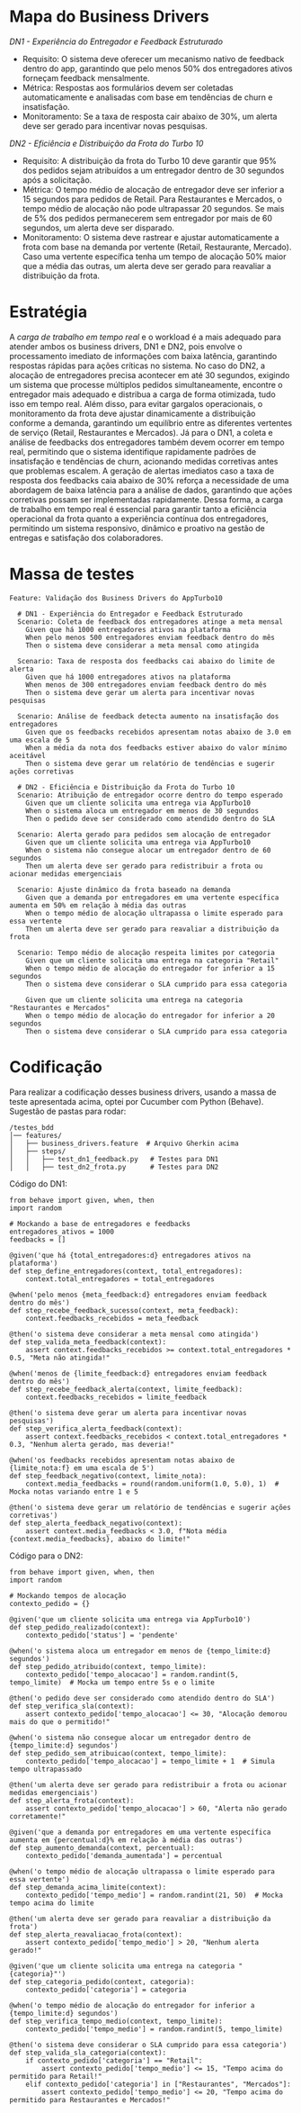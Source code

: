 # Mapa do Business Drivers

*DN1 - Experiência do Entregador e Feedback Estruturado*
- Requisito: O sistema deve oferecer um mecanismo nativo de feedback dentro do app, garantindo que pelo menos 50% dos entregadores ativos forneçam feedback mensalmente.
- Métrica: Respostas aos formulários devem ser coletadas automaticamente e analisadas com base em tendências de churn e insatisfação.
- Monitoramento: Se a taxa de resposta cair abaixo de 30%, um alerta deve ser gerado para incentivar novas pesquisas.

*DN2 - Eficiência e Distribuição da Frota do Turbo 10*
- Requisito: A distribuição da frota do Turbo 10 deve garantir que 95% dos pedidos sejam atribuídos a um entregador dentro de 30 segundos após a solicitação.
- Métrica: O tempo médio de alocação de entregador deve ser inferior a 15 segundos para pedidos de Retail. Para Restaurantes e Mercados, o tempo médio de alocação não pode ultrapassar 20 segundos. Se mais de 5% dos pedidos permanecerem sem entregador por mais de 60 segundos, um alerta deve ser disparado.
- Monitoramento: O sistema deve rastrear e ajustar automaticamente a frota com base na demanda por vertente (Retail, Restaurante, Mercado). Caso uma vertente específica tenha um tempo de alocação 50% maior que a média das outras, um alerta deve ser gerado para reavaliar a distribuição da frota.

# Estratégia 
A *carga de trabalho em tempo real* e o workload é a mais adequado para atender ambos os business drivers, DN1 e DN2, pois envolve o processamento imediato de informações com baixa latência, garantindo respostas rápidas para ações críticas no sistema. No caso do DN2, a alocação de entregadores precisa acontecer em até 30 segundos, exigindo um sistema que processe múltiplos pedidos simultaneamente, encontre o entregador mais adequado e distribua a carga de forma otimizada, tudo isso em tempo real. Além disso, para evitar gargalos operacionais, o monitoramento da frota deve ajustar dinamicamente a distribuição conforme a demanda, garantindo um equilíbrio entre as diferentes vertentes de serviço (Retail, Restaurantes e Mercados). Já para o DN1, a coleta e análise de feedbacks dos entregadores também devem ocorrer em tempo real, permitindo que o sistema identifique rapidamente padrões de insatisfação e tendências de churn, acionando medidas corretivas antes que problemas escalem. A geração de alertas imediatos caso a taxa de resposta dos feedbacks caia abaixo de 30% reforça a necessidade de uma abordagem de baixa latência para a análise de dados, garantindo que ações corretivas possam ser implementadas rapidamente. Dessa forma, a carga de trabalho em tempo real é essencial para garantir tanto a eficiência operacional da frota quanto a experiência contínua dos entregadores, permitindo um sistema responsivo, dinâmico e proativo na gestão de entregas e satisfação dos colaboradores.

# Massa de testes 
```
Feature: Validação dos Business Drivers do AppTurbo10

  # DN1 - Experiência do Entregador e Feedback Estruturado
  Scenario: Coleta de feedback dos entregadores atinge a meta mensal
    Given que há 1000 entregadores ativos na plataforma
    When pelo menos 500 entregadores enviam feedback dentro do mês
    Then o sistema deve considerar a meta mensal como atingida

  Scenario: Taxa de resposta dos feedbacks cai abaixo do limite de alerta
    Given que há 1000 entregadores ativos na plataforma
    When menos de 300 entregadores enviam feedback dentro do mês
    Then o sistema deve gerar um alerta para incentivar novas pesquisas

  Scenario: Análise de feedback detecta aumento na insatisfação dos entregadores
    Given que os feedbacks recebidos apresentam notas abaixo de 3.0 em uma escala de 5
    When a média da nota dos feedbacks estiver abaixo do valor mínimo aceitável
    Then o sistema deve gerar um relatório de tendências e sugerir ações corretivas

  # DN2 - Eficiência e Distribuição da Frota do Turbo 10
  Scenario: Atribuição de entregador ocorre dentro do tempo esperado
    Given que um cliente solicita uma entrega via AppTurbo10
    When o sistema aloca um entregador em menos de 30 segundos
    Then o pedido deve ser considerado como atendido dentro do SLA

  Scenario: Alerta gerado para pedidos sem alocação de entregador
    Given que um cliente solicita uma entrega via AppTurbo10
    When o sistema não consegue alocar um entregador dentro de 60 segundos
    Then um alerta deve ser gerado para redistribuir a frota ou acionar medidas emergenciais

  Scenario: Ajuste dinâmico da frota baseado na demanda
    Given que a demanda por entregadores em uma vertente específica aumenta em 50% em relação à média das outras
    When o tempo médio de alocação ultrapassa o limite esperado para essa vertente
    Then um alerta deve ser gerado para reavaliar a distribuição da frota

  Scenario: Tempo médio de alocação respeita limites por categoria
    Given que um cliente solicita uma entrega na categoria "Retail"
    When o tempo médio de alocação do entregador for inferior a 15 segundos
    Then o sistema deve considerar o SLA cumprido para essa categoria

    Given que um cliente solicita uma entrega na categoria "Restaurantes e Mercados"
    When o tempo médio de alocação do entregador for inferior a 20 segundos
    Then o sistema deve considerar o SLA cumprido para essa categoria

```

# Codificação
Para realizar a codificação desses business drivers, usando a massa de teste apresentada acima, optei por Cucumber com Python (Behave). 
Sugestão de pastas para rodar:
```
/testes_bdd
│── features/
│   ├── business_drivers.feature  # Arquivo Gherkin acima
│   ├── steps/
│   │   ├── test_dn1_feedback.py   # Testes para DN1
│   │   ├── test_dn2_frota.py      # Testes para DN2
```

Código do DN1:
```
from behave import given, when, then
import random

# Mockando a base de entregadores e feedbacks
entregadores_ativos = 1000
feedbacks = []

@given('que há {total_entregadores:d} entregadores ativos na plataforma')
def step_define_entregadores(context, total_entregadores):
    context.total_entregadores = total_entregadores

@when('pelo menos {meta_feedback:d} entregadores enviam feedback dentro do mês')
def step_recebe_feedback_sucesso(context, meta_feedback):
    context.feedbacks_recebidos = meta_feedback

@then('o sistema deve considerar a meta mensal como atingida')
def step_valida_meta_feedback(context):
    assert context.feedbacks_recebidos >= context.total_entregadores * 0.5, "Meta não atingida!"

@when('menos de {limite_feedback:d} entregadores enviam feedback dentro do mês')
def step_recebe_feedback_alerta(context, limite_feedback):
    context.feedbacks_recebidos = limite_feedback

@then('o sistema deve gerar um alerta para incentivar novas pesquisas')
def step_verifica_alerta_feedback(context):
    assert context.feedbacks_recebidos < context.total_entregadores * 0.3, "Nenhum alerta gerado, mas deveria!"

@when('os feedbacks recebidos apresentam notas abaixo de {limite_nota:f} em uma escala de 5')
def step_feedback_negativo(context, limite_nota):
    context.media_feedbacks = round(random.uniform(1.0, 5.0), 1)  # Mocka notas variando entre 1 e 5

@then('o sistema deve gerar um relatório de tendências e sugerir ações corretivas')
def step_alerta_feedback_negativo(context):
    assert context.media_feedbacks < 3.0, f"Nota média {context.media_feedbacks}, abaixo do limite!"
```

Código para o DN2:
```
from behave import given, when, then
import random

# Mockando tempos de alocação
contexto_pedido = {}

@given('que um cliente solicita uma entrega via AppTurbo10')
def step_pedido_realizado(context):
    contexto_pedido['status'] = 'pendente'

@when('o sistema aloca um entregador em menos de {tempo_limite:d} segundos')
def step_pedido_atribuido(context, tempo_limite):
    contexto_pedido['tempo_alocacao'] = random.randint(5, tempo_limite)  # Mocka um tempo entre 5s e o limite

@then('o pedido deve ser considerado como atendido dentro do SLA')
def step_verifica_sla(context):
    assert contexto_pedido['tempo_alocacao'] <= 30, "Alocação demorou mais do que o permitido!"

@when('o sistema não consegue alocar um entregador dentro de {tempo_limite:d} segundos')
def step_pedido_sem_atribuicao(context, tempo_limite):
    contexto_pedido['tempo_alocacao'] = tempo_limite + 1  # Simula tempo ultrapassado

@then('um alerta deve ser gerado para redistribuir a frota ou acionar medidas emergenciais')
def step_alerta_frota(context):
    assert contexto_pedido['tempo_alocacao'] > 60, "Alerta não gerado corretamente!"

@given('que a demanda por entregadores em uma vertente específica aumenta em {percentual:d}% em relação à média das outras')
def step_aumento_demanda(context, percentual):
    contexto_pedido['demanda_aumentada'] = percentual

@when('o tempo médio de alocação ultrapassa o limite esperado para essa vertente')
def step_demanda_acima_limite(context):
    contexto_pedido['tempo_medio'] = random.randint(21, 50)  # Mocka tempo acima do limite

@then('um alerta deve ser gerado para reavaliar a distribuição da frota')
def step_alerta_reavaliacao_frota(context):
    assert contexto_pedido['tempo_medio'] > 20, "Nenhum alerta gerado!"

@given('que um cliente solicita uma entrega na categoria "{categoria}"')
def step_categoria_pedido(context, categoria):
    contexto_pedido['categoria'] = categoria

@when('o tempo médio de alocação do entregador for inferior a {tempo_limite:d} segundos')
def step_verifica_tempo_medio(context, tempo_limite):
    contexto_pedido['tempo_medio'] = random.randint(5, tempo_limite)

@then('o sistema deve considerar o SLA cumprido para essa categoria')
def step_valida_sla_categoria(context):
    if contexto_pedido['categoria'] == "Retail":
        assert contexto_pedido['tempo_medio'] <= 15, "Tempo acima do permitido para Retail!"
    elif contexto_pedido['categoria'] in ["Restaurantes", "Mercados"]:
        assert contexto_pedido['tempo_medio'] <= 20, "Tempo acima do permitido para Restaurantes e Mercados!"



